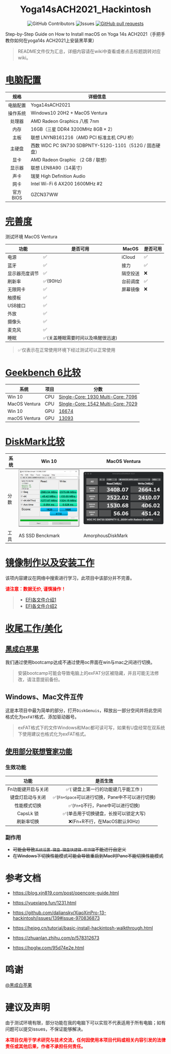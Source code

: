 <h1 align="center">Yoga14sACH2021_Hackintosh</h1>

  <p align="center">
    <a href="https://github.com/mortal0110/Yoga14sACH2021_Hackintosh/graphs/contributors" style="text-decoration: none;">
      <img alt="GitHub Contributors" src="https://img.shields.io/github/contributors/mortal0110/Yoga14sACH2021_Hackintosh" />
    </a>
    <a href="https://github.com/mortal0110/Yoga14sACH2021_Hackintosh/issues" style="text-decoration: none;">
      <img alt="Issues" src="https://img.shields.io/github/issues/mortal0110/Yoga14sACH2021_Hackintosh?color=0088ff" />
    </a>
    <a href="https://github.com/mortal0110/Yoga14sACH2021_Hackintosh/pulls">
      <img alt="GitHub pull requests" src="https://img.shields.io/github/issues-pr/mortal0110/Yoga14sACH2021_Hackintosh?color=0088ff" />
    </a>
  </p>


Step-by-Step Guide on How to Install macOS on Yoga 14s ACH2021（手把手教你如何在yoga14s ACH2021上安装黑苹果）

> README文件仅为汇总，详细内容请在wiki中查看或者点击标题跳转对应wiki。

# [电脑配置](https://github.com/TychoSuen/Yoga14sACH2021_Hackintosh/wiki/电脑配置)

|   规格   | 详细信息                                               |
| :------: | ------------------------------------------------------ |
| 电脑配置 | Yoga14sACH2021                                         |
| 操作系统 | Windows10 20H2 + MacOS Ventura                         |
|  处理器  | AMD Radeon Graphics 八核 7nm                           |
|   内存   | 16GB（三星 DDR4 3200MHz 8GB $\times$ 2）               |
|   主板   | 联想 LNYNB161216（AMD PCI 标准主机 CPU 桥）            |
|  主硬盘  | 西数 WDC PC SN730 SDBPNTY-512G-1101（512G / 固态硬盘） |
|   显卡   | AMD Radeon Graphic （2 GB / 联想）                     |
|  显示器  | 联想 LEN8A90（14英寸）                                 |
|   声卡   | 瑞旻 High Definition Audio                             |
|   网卡   | Intel Wi-Fi 6 AX200 1600MHz #2                         |
| 官方BIOS | GZCN37WW                                               |

# [完善度](https://github.com/TychoSuen/Yoga14sACH2021_Hackintosh/wiki/完善度及兼容性#完善度)

测试环境 MacOS Ventura

| 功能           | 是否可用                          | MacOS    | 是否可用 |
| -------------- | --------------------------------- | -------- | -------- |
| 电源           | ✅                                 | iCloud   | ✅        |
| 蓝牙           | ✅                                 | 接力     | ✅        |
| 显示器亮度调节 | ✅                                 | 隔空投送 | ❌        |
| 刷新率         | ✅(90Hz)                           | 台前调度 | ✅        |
| 无限网卡       | ✅                                 | 屏幕镜像 | ❌        |
| 触摸板         | ✅                                 |          |          |
| USB接口        | ✅                                 |          |          |
| 外放           | ✅                                 |          |          |
| 摄像头         | ✅                                 |          |          |
| 麦克风         | ✅                                 |          |          |
| 睡眠           | ✅(关盖睡眠需要时间以及唤醒很迅速) |          |          |

> ✅仅表示在正常使用环境下经过测试可以正常使用

# [Geekbench 6比较](https://github.com/TychoSuen/Yoga14sACH2021_Hackintosh/wiki/完善度及兼容性#geekbench-6比较)

| 系统          | 项目 | 分数                                                         |
| ------------- | ---- | ------------------------------------------------------------ |
| Win 10        | CPU  | [Single-Core: 1930 Multi-Core: 7096](https://browser.geekbench.com/v6/cpu/10328820) |
| MacOS Ventura | CPU  | [SIngle-Core: 1542 Multi-Core: 7029](https://browser.geekbench.com/v6/cpu/10329321) |
| Win 10        | GPU  | [16674](https://browser.geekbench.com/v6/compute/3611974)    |
| macOS Ventura | GPU  | [13093](https://browser.geekbench.com/v6/compute/3611837)    |



# [DiskMark比较](https://github.com/TychoSuen/Yoga14sACH2021_Hackintosh/wiki/完善度及兼容性#diskmark比较)

| 系统 | Win 10                                                       | MacOS Ventura                                                |
| ---- | ------------------------------------------------------------ | ------------------------------------------------------------ |
| 分数 | <img src="./assets/AS%20SSD%20Benchmark%20win10.png" alt="AS SSD Benchmark win10" style="zoom:30%;" /> | <img src="./assets/image-20250205222601149.png" alt="image-20250205222601149" style="zoom:35%;" /> |
| 工具 | AS SSD Benckmark                                             | AmorphousDiskMark                                            |

# [镜像制作以及安装工作](https://github.com/TychoSuen/Yoga14sACH2021_Hackintosh/wiki/黑苹果教程)

该项内容建议在网络中搜索进行学习，此项目中该部分并不完善。

<p style = 'color: red; font-weight: bold;'>请注意：数据无价, 谨慎操作！ </p>

> - [EFI各文件介绍1](https://yuexiang.fun/1231.html)
> - [EFI各文件介绍2](https://blog.xjn819.com/post/opencore-guide.html)

# [收尾工作/美化](https://github.com/TychoSuen/Yoga14sACH2021_Hackintosh/wiki/黑苹果教程#收尾工作)

## [黑成白苹果](https://github.com/TychoSuen/Yoga14sACH2021_Hackintosh/wiki/黑苹果教程#黑成白苹果)

我们通过使用bootcamp达成不通过使用oc界面在win与mac之间进行切换。

> 安装bootcamp可能会导致电脑上的exFAT分区被隐藏，并且可能无法修改，请注意提前备份。

## Windows、Mac文件互传

这是本项目中最为简单的部分，打开`DiskGenuis`，释放出一部分空间并将此空间格式化为`exFAT`格式、添加驱动器号。

> exFAT格式下的文件Windows和Mac都可读可写，如果有U盘经常在双系统下使用建议也格式化为exFAT格式。

## [使用部分联想管家功能](https://github.com/TychoSuen/Yoga14sACH2021_Hackintosh/wiki/黑苹果教程#使用部分联想管家功能)

### 生效功能

|        功能        |                    是否生效                     |
| :----------------: | :---------------------------------------------: |
| Fn功能键开启与关闭 |       ✅( 键盘上第一行的功能键几乎能工作 )       |
|  键盘灯启动与关闭  | ✅(`Fn+Space`可以进行切换，Pane中不可以进行切换) |
|    性能模式切换    |        ✅(`Fn+Q`不行，Pane中可以进行切换)        |
|     CapsLk 锁      |      ✅(单击用于切换键盘，长按可以锁定大写)      |
|     刷新率切换     |          ❌(Fn+R不行，在MacOS默认90Hz)           |

### 副作用

- ~~可能会导致`系统设置-键盘-键盘快捷键-修饰键`不能进行自定义~~
- ~~在Windows下切换性能模式可能会导致重启到Mac时Pane不能切换性能模式~~

 # 参考文档

- https://blog.xjn819.com/post/opencore-guide.html

- https://yuexiang.fun/1231.html

- https://github.com/daliansky/XiaoXinPro-13-hackintosh/issues/139#issue-970836873

- https://heipg.cn/tutorial/basic-install-hackintosh-walkthrough.html

- https://zhuanlan.zhihu.com/p/578312673

- https://hpglw.com/95d74e2e.html

# 鸣谢

[@黑成白苹果](https://m.tb.cn/h.TLeFr0V?tk=3Teieg6xuXt)

# 建议及声明

由于测试环境有限，部分功能在我的电脑下可以实现不代表适用于所有电脑；如有问题可以提交issues，不保证能够解决。

<p style = 'color: red; font-weight: bold;'>本项目仅用于学术研究与技术交流，任何因使用本项目代码或相关内容引发的法律责任或其他后果，作者不承担任何责任。
</p>
